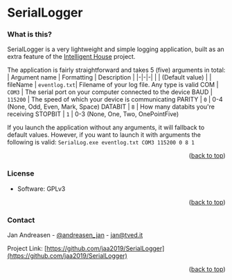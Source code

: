 
# SerialLogger 
<!--[![Contributors][contributors-shield]][contributors-url]
[![Forks][forks-shield]][forks-url]
[![Stargazers][stars-shield]][stars-url]
[![Issues][issues-shield]][issues-url]-->

### What is this?
SerialLogger is a very lightweight and simple logging application, built as an extra feature of the
[Intelligent House](https://github.com/jaa2019/H3_Embedded_Intelligent__House) project.

The application is fairly straightforward and takes 5 (five) arguments in total:
| Argument name | Formatting | Description |
 |-|-|-|
| | (Default value) | |
 fileName | `eventlog.txt`| Filename of your log file. Any type is valid
 COM | `COM3` | The serial port on your computer connected to the device
 BAUD | `115200` | The speed of which your device is communicating
 PARITY | `0` | 0-4 (None, Odd, Even, Mark, Space)
 DATABIT | `8` | How many databits you're receiving
 STOPBIT | `1` | 0-3 (None, One, Two, OnePointFive)

If you launch the application without any arguments, it will fallback to default values. 
However, if you want to launch it with arguments the following is valid:
`SerialLog.exe eventlog.txt COM3 115200 0 8 1`
<p align="right">(<a href="#top">back to top</a>)</p>


### License
* Software: GPLv3
<p align="right">(<a href="#top">back to top</a>)</p>


### Contact

Jan Andreasen - [@andreasen_jan](https://twitter.com/andreasen_jan) - jan@tved.it

Project Link: [https://github.com/jaa2019/SerialLogger](https://github.com/jaa2019/SerialLogger)
<p align="right">(<a href="#top">back to top</a>)</p>

<!--
[contributors-shield]: https://img.shields.io/github/contributors/othneildrew/Best-README-Template.svg?style=for-the-badge
[contributors-url]: https://github.com/jaa2019/SerialLogger/graphs/contributors
[forks-shield]: https://img.shields.io/github/forks/othneildrew/Best-README-Template.svg?style=for-the-badge
[forks-url]: https://github.com/jaa2019/SerialLogger/network/members
[stars-shield]: https://img.shields.io/github/stars/othneildrew/Best-README-Template.svg?style=for-the-badge
[stars-url]: https://github.com/jaa2019/SerialLogger/stargazers
[issues-shield]: https://img.shields.io/github/issues/othneildrew/Best-README-Template.svg?style=for-the-badge
[issues-url]: https://github.com/jaa2019/SerialLogger/issues
[license-shield]: https://img.shields.io/github/license/othneildrew/Best-README-Template.svg?style=for-the-badge
[license-url]: 
[linkedin-shield]: https://img.shields.io/badge/-LinkedIn-black.svg?style=for-the-badge&logo=linkedin&colorB=555
[linkedin-url]: 
[product-screenshot]: images/screenshot.png
-->
